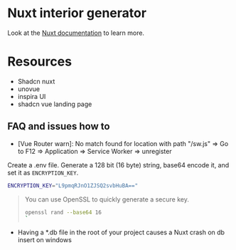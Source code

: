 # Nuxt interior generator

Look at the [Nuxt documentation](https://nuxt.com/docs/getting-started/introduction) to learn more.

# Resources

- Shadcn nuxt
- unovue
- inspira UI
- shadcn vue landing page

## FAQ and issues how to

- [Vue Router warn]: No match found for location with path "/sw.js"  => Go to F12 => Application => Service Worker => unregister

Create a .env file. Generate a 128 bit (16 byte) string, base64 encode it, and set it as `ENCRYPTION_KEY`.

```bash
ENCRYPTION_KEY="L9pmqRJnO1ZJSQ2svbHuBA=="
```

> You can use OpenSSL to quickly generate a secure key.
>
> ```bash
> openssl rand --base64 16
> `

- Having a *.db file in the root of your project causes a Nuxt crash on db insert on windows
